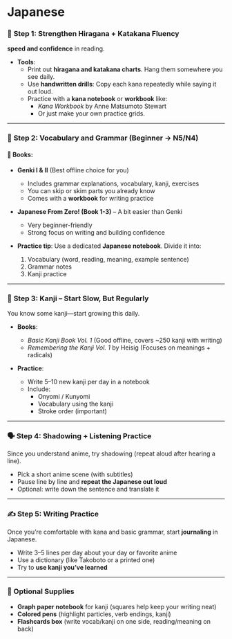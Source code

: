 
# Japanese 


### 📘 **Step 1: Strengthen Hiragana + Katakana Fluency**
**speed and confidence** in reading.
- **Tools**:
    - Print out **hiragana and katakana charts**. Hang them somewhere you see daily.
    - Use **handwritten drills**: Copy each kana repeatedly while saying it out loud.
    - Practice with a **kana notebook** or **workbook** like:
        - _Kana Workbook_ by Anne Matsumoto Stewart
        - Or just make your own practice grids.
---

### 📗 **Step 2: Vocabulary and Grammar (Beginner → N5/N4)**
#### 🧠 Books:

- **Genki I & II** (Best offline choice for you)
    - Includes grammar explanations, vocabulary, kanji, exercises
    - You can skip or skim parts you already know
    - Comes with a **workbook** for writing practice

- **Japanese From Zero! (Book 1-3)** – A bit easier than Genki
    - Very beginner-friendly
    - Strong focus on writing and building confidence

- **Practice tip**: Use a dedicated **Japanese notebook**. Divide it into:  
	1. Vocabulary (word, reading, meaning, example sentence)
    2. Grammar notes
    3. Kanji practice

---

### 📙 **Step 3: Kanji – Start Slow, But Regularly**

You know some kanji—start growing this daily.

- **Books**:
    - _Basic Kanji Book Vol. 1_ (Good offline, covers ~250 kanji with writing)
    - _Remembering the Kanji Vol. 1_ by Heisig (Focuses on meanings + radicals)
- **Practice**:
    
    - Write 5–10 new kanji per day in a notebook
    - Include:
        - Onyomi / Kunyomi
        - Vocabulary using the kanji
        - Stroke order (important)

---

### 🗣️ **Step 4: Shadowing + Listening Practice**

Since you understand anime, try shadowing (repeat aloud after hearing a line).

- Pick a short anime scene (with subtitles)
- Pause line by line and **repeat the Japanese out loud**
- Optional: write down the sentence and translate it

---

### ✍️ **Step 5: Writing Practice**

Once you’re comfortable with kana and basic grammar, start **journaling** in Japanese.

- Write 3–5 lines per day about your day or favorite anime
- Use a dictionary (like Takoboto or a printed one)
- Try to **use kanji you’ve learned**

---

### 🧾 Optional Supplies

- **Graph paper notebook** for kanji (squares help keep your writing neat)
- **Colored pens** (highlight particles, verb endings, kanji)
- **Flashcards box** (write vocab/kanji on one side, reading/meaning on back)